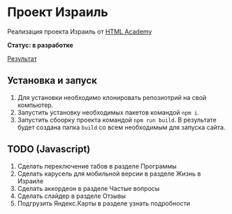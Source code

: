 # Проект Израиль

Реализация проекта Израиль от [HTML Academy](https://htmlacademy.ru/)

**Статус: в разработке**

[Результат](https://malk1405.github.io/israel/)

## Установка и запуск

1. Для установки необходимо клонировать репозиотрий на свой компьютер.
2. Запустить установку необходимых пакетов командой `npm i`.
3. Запустить сбоорку проекта командой `npm run build`. В результате будет создана папка `build` со всем необходимым для запуска сайта.

## TODO (Javascript)

1. Сделать переключение табов в разделе Программы
2. Сделать карусель для мобильной версии в разделе Жизнь в Израиле
3. Сделать аккордеон в разделе Частые вопросы
4. Сделать слайдер в разделе Отзывы
5. Подгрузить Яндекс.Карты в разделе узнать подробности
